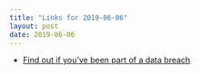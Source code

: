 ```yaml
---
title: "Links for 2019-06-06"
layout: post
date: 2019-06-06
---
```


* [Find out if you’ve been part of a data breach](https://monitor.firefox.com)
